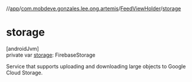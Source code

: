 //[app](../../../index.md)/[com.mobdeve.gonzales.lee.ong.artemis](../index.md)/[FeedViewHolder](index.md)/[storage](storage.md)

# storage

[androidJvm]\
private var [storage](storage.md): FirebaseStorage

Service that supports uploading and downloading large objects to Google Cloud Storage.
